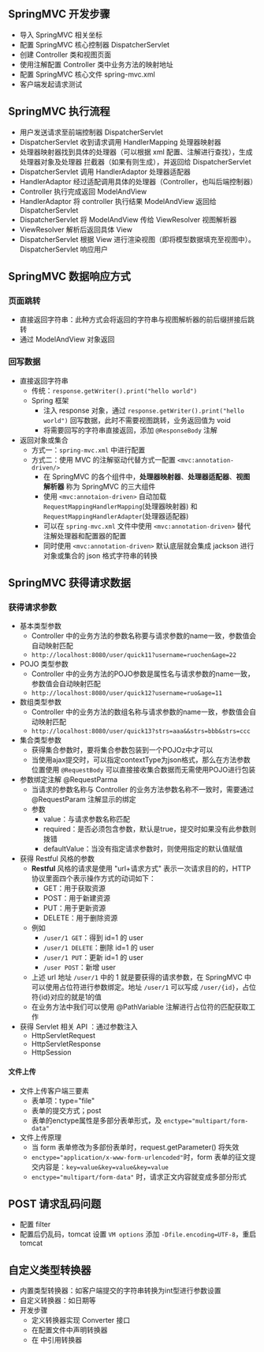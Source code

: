 ## SpringMVC 开发步骤
- 导入 SpringMVC 相关坐标
- 配置 SpringMVC 核心控制器 DispatcherServlet
- 创建 Controller 类和视图页面
- 使用注解配置 Controller 类中业务方法的映射地址
- 配置 SpringMVC 核心文件 spring-mvc.xml
- 客户端发起请求测试

## SpringMVC 执行流程
- 用户发送请求至前端控制器 DispatcherServlet
- DispatcherServlet 收到请求调用 HandlerMapping 处理器映射器
- 处理器映射器找到具体的处理器（可以根据 xml 配置、注解进行查找），生成处理器对象及处理器
拦截器（如果有则生成），并返回给 DispatcherServlet
- DispatcherServlet 调用 HandlerAdaptor 处理器适配器
- HandlerAdaptor 经过适配调用具体的处理器（Controller，也叫后端控制器）
- Controller 执行完成返回 ModelAndView
- HandlerAdaptor 将 controller 执行结果 ModelAndView 返回给 DispatcherServlet
- DispatcherServlet 将 ModelAndView 传给 ViewResolver 视图解析器
- ViewResolver 解析后返回具体 View
- DispatcherServlet 根据 View 进行渲染视图（即将模型数据填充至视图中）。DispatcherServlet 响应用户

## SpringMVC 数据响应方式
### 页面跳转
- 直接返回字符串：此种方式会将返回的字符串与视图解析器的前后缀拼接后跳转
- 通过 ModelAndView 对象返回

### 回写数据
- 直接返回字符串
  - 传统：`response.getWriter().print("hello world")`
  - Spring 框架
    - 注入 response 对象，通过 `response.getWriter().print("hello world")` 回写数据，此时不需要视图跳转，业务返回值为 void
    - 将需要回写的字符串直接返回，添加 `@ResponseBody` 注解
- 返回对象或集合
  - 方式一：`spring-mvc.xml` 中进行配置
  - 方式二：使用 MVC 的注解驱动代替方式一配置 `<mvc:annotation-driven/>`
    - 在 SpringMVC 的各个组件中，**处理器映射器**、**处理器适配器**、**视图解析器** 称为 SpringMVC 的三大组件
    - 使用 `<mvc:annotaion-driven>` 自动加载 `RequestMappingHandlerMapping`(处理器映射器) 和 `RequestMappingHandlerAdapter`(处理器适配器)
    - 可以在 `spring-mvc.xml` 文件中使用 `<mvc:annotation-driven>` 替代注解处理器和配置器的配置
    - 同时使用 `<mvc:annotation-driven>` 默认底层就会集成 jackson 进行对象或集合的 json 格式字符串的转换

## SpringMVC 获得请求数据
### 获得请求参数
- 基本类型参数
  - Controller 中的业务方法的参数名称要与请求参数的name一致，参数值会自动映射匹配
  - `http://localhost:8080/user/quick11?username=ruochen&age=22`
- POJO 类型参数
  - Controller 中的业务方法的POJO参数是属性名与请求参数的name一致，参数值会自动映射匹配
  - `http://localhost:8080/user/quick12?username=ruo&age=11`
- 数组类型参数
  - Controller 中的业务方法的数组名称与请求参数的name一致，参数值会自动映射匹配
  - `http://localhost:8080/user/quick13?strs=aaa&&strs=bbb&strs=ccc`
- 集合类型参数
  - 获得集合参数时，要将集合参数包装到一个POJOz中才可以
  - 当使用ajax提交时，可以指定contextType为json格式，那么在方法参数位置使用 `@RequestBody` 可以直接接收集合数据而无需使用POJO进行包装
- 参数绑定注解 @RequestParma
  - 当请求的参数名称与 Controller 的业务方法参数名称不一致时，需要通过 @RequestParam 注解显示的绑定
  - 参数
    - value：与请求参数名称匹配
    - required：是否必须包含参数，默认是true，提交时如果没有此参数则拨错
    - defaultValue：当没有指定请求参数时，则使用指定的默认值赋值
- 获得 Restful 风格的参数
  - **Restful** 风格的请求是使用 "url+请求方式" 表示一次请求目的的，HTTP 协议里面四个表示操作方式的动词如下：
    - GET：用于获取资源
    - POST：用于新建资源
    - PUT：用于更新资源
    - DELETE：用于删除资源
  - 例如
    - `/user/1 GET`：得到 id=1 的 user
    - `/user/1 DELETE`：删除 id=1 的 user
    - `/user/1 PUT`：更新 id=1 的 user
    - `/user POST`：新增 user
  - 上述 url 地址 `/user/1` 中的 1 就是要获得的请求参数，在 SpringMVC 中可以使用占位符进行参数绑定。地址 `/user/1` 可以写成 `/user/{id}`，占位符{id}对应的就是1的值
  - 在业务方法中我们可以使用 @PathVariable 注解进行占位符的匹配获取工作
- 获得 Servlet 相关 API ：通过参数注入
  - HttpServletRequest
  - HttpServletResponse
  - HttpSession
  
#### 文件上传
- 文件上传客户端三要素
  - 表单项：type="file"
  - 表单的提交方式；post
  - 表单的enctype属性是多部分表单形式，及 `enctype="multipart/form-data"`
- 文件上传原理
  - 当 form 表单修改为多部份表单时，request.getParameter() 将失效
  - `enctype="application/x-www-form-urlencoded"`时，form 表单的征文提交内容是：`key=value&key=value&key=value`
  - `enctype="multipart/form-data"` 时，请求正文内容就变成多部分形式

## POST 请求乱码问题
- 配置 filter
- 配置后仍乱码，tomcat 设置 `VM options` 添加 `-Dfile.encoding=UTF-8`，重启 tomcat

## 自定义类型转换器
- 内置类型转换器：如客户端提交的字符串转换为int型进行参数设置
- 自定义转换器：如日期等
- 开发步骤
  - 定义转换器实现 Converter 接口
  - 在配置文件中声明转换器
  - 在 <annotation-driven> 中引用转换器

    

